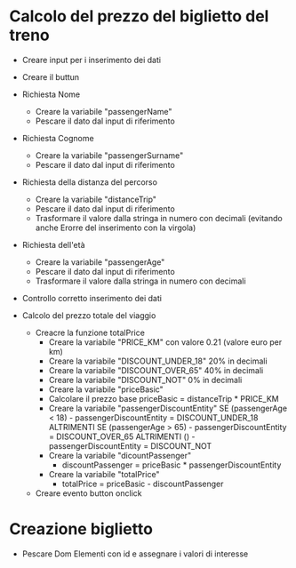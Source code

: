 # Calcolo del prezzo del biglietto del treno

- Creare input per i inserimento dei dati
- Creare il buttun

- Richiesta Nome
    - Creare la variabile "passengerName"
    - Pescare il dato dal input di riferimento
- Richiesta Cognome
    - Creare la variabile "passengerSurname"
    - Pescare il dato dal input di riferimento
- Richiesta della distanza del percorso
    - Creare la variabile "distanceTrip"
    - Pescare il dato dal input di riferimento
    - Trasformare il valore dalla stringa in numero con decimali (evitando anche Erorre del inserimento con la virgola)
- Richiesta dell'età 
    - Creare la variabile "passengerAge" 
    - Pescare il dato dal input di riferimento
    - Trasformare il valore dalla stringa in numero con decimali
- Controllo corretto inserimento dei dati
- Calcolo del prezzo totale del viaggio
    - Creacre la funzione totalPrice
        - Creare la variabile "PRICE_KM" con valore 0.21 (valore euro per km)
        - Creare la variabile "DISCOUNT_UNDER_18" 20% in decimali
        - Creare la variabile "DISCOUNT_OVER_65" 40% in decimali
        - Creare la variabile "DISCOUNT_NOT" 0% in decimali
        - Creare la variabile "priceBasic"
        - Calcolare il prezzo base 
            priceBasic = distanceTrip * PRICE_KM
        - Creare la variabile "passengerDiscountEntity"
            SE (passengerAge < 18) 
                - passengerDiscountEntity = DISCOUNT_UNDER_18
            ALTRIMENTI SE (passengerAge > 65) 
                - passengerDiscountEntity = DISCOUNT_OVER_65
            ALTRIMENTI () 
                - passengerDiscountEntity = DISCOUNT_NOT
        - Creare la variabile "dicountPassenger"
            - discountPassenger = priceBasic * passengerDiscountEntity
        - Creare la variabile "totalPrice"
            - totalPrice = priceBasic - discountPassenger   
    - Creare evento button onclick
# Creazione biglietto

- Pescare Dom Elementi con id e assegnare i valori di interesse